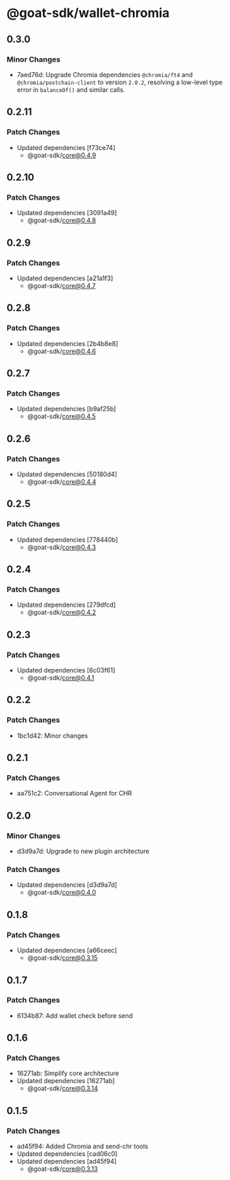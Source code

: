 # @goat-sdk/wallet-chromia

## 0.3.0

### Minor Changes

- 7aed76d: Upgrade Chromia dependencies `@chromia/ft4` and `@chromia/postchain-client` to version `2.0.2`, resolving a low-level type error in `balanceOf()` and similar calls.

## 0.2.11

### Patch Changes

- Updated dependencies [f73ce74]
  - @goat-sdk/core@0.4.9

## 0.2.10

### Patch Changes

- Updated dependencies [3091a49]
  - @goat-sdk/core@0.4.8

## 0.2.9

### Patch Changes

- Updated dependencies [a21a1f3]
  - @goat-sdk/core@0.4.7

## 0.2.8

### Patch Changes

- Updated dependencies [2b4b8e8]
  - @goat-sdk/core@0.4.6

## 0.2.7

### Patch Changes

- Updated dependencies [b9af25b]
  - @goat-sdk/core@0.4.5

## 0.2.6

### Patch Changes

- Updated dependencies [50180d4]
  - @goat-sdk/core@0.4.4

## 0.2.5

### Patch Changes

- Updated dependencies [778440b]
  - @goat-sdk/core@0.4.3

## 0.2.4

### Patch Changes

- Updated dependencies [279dfcd]
  - @goat-sdk/core@0.4.2

## 0.2.3

### Patch Changes

- Updated dependencies [6c03f61]
  - @goat-sdk/core@0.4.1

## 0.2.2

### Patch Changes

- 1bc1d42: Minor changes

## 0.2.1

### Patch Changes

- aa751c2: Conversational Agent for CHR

## 0.2.0

### Minor Changes

- d3d9a7d: Upgrade to new plugin architecture

### Patch Changes

- Updated dependencies [d3d9a7d]
  - @goat-sdk/core@0.4.0

## 0.1.8

### Patch Changes

- Updated dependencies [a66ceec]
  - @goat-sdk/core@0.3.15

## 0.1.7

### Patch Changes

- 6134b87: Add wallet check before send

## 0.1.6

### Patch Changes

- 16271ab: Simplify core architecture
- Updated dependencies [16271ab]
  - @goat-sdk/core@0.3.14

## 0.1.5

### Patch Changes

- ad45f94: Added Chromia and send-chr tools
- Updated dependencies [cad06c0]
- Updated dependencies [ad45f94]
  - @goat-sdk/core@0.3.13
